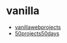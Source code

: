 # vanilla

- [vanillawebprojects](https://github.com/bradtraversy/vanillawebprojects)
- [50projects50days](https://github.com/bradtraversy/50projects50days)
